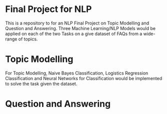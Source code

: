 # Final Project for NLP
This is a repository to for an NLP Final Project on Topic Modelling and Question and Answering. Three Machine Learning/NLP Models would be applied on each of the two Tasks on a give dataset of FAQs from a wide-range of topics.

# Topic Modelling
For Topic Modelling, Naive Bayes Classification, Logistics Regression Classification and Neural Networks for Classification would be implemented to solve the task given the dataset.

# Question and Answering
